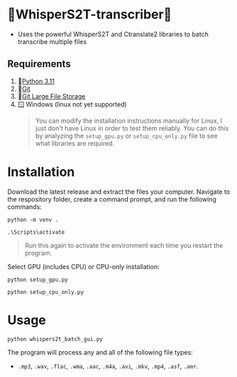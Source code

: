 # 🚀WhisperS2T-transcriber🚀
* Uses the powerful WhisperS2T and Ctranslate2 libraries to batch transcribe multiple files

## Requirements
1) 🐍[Python 3.11](https://www.python.org/downloads/release/python-3117/)
2) 📁[Git](https://git-scm.com/downloads)
3) 📁[Git Large File Storage](https://git-lfs.com/)
8) 🪟 Windows (linux not yet supported)
   > You can modify the installation instructions manually for Linux, I just don't have Linux in order to test them reliably.  You can do this by analyzing the ```setup_gpu.py``` or ```setup_cpu_only.py``` file to see what libraries are required.

# Installation
Download the latest release and extract the files your computer.  Navigate to the respository folder, create a command prompt, and run the following commands:

```
python -m venv .
```
```
.\Scripts\activate
```
  > Run this again to activate the environment each time you restart the program.

Select GPU (includes CPU) or CPU-only installation:
```
python setup_gpu.py
```
```
python setup_cpu_only.py
```
# Usage
```
python whispers2t_batch_gui.py
```
The program will process any and all of the following file types:
* ```.mp3```, ```.wav```, ```.flac```, ```.wma```, ```.aac```, ```.m4a```, ```.avi```, ```.mkv```, ```.mp4```, ```.asf```, ```.amr```.

